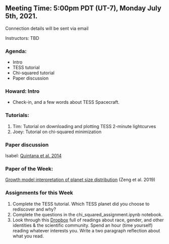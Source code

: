 ## Meeting Time: 5:00pm PDT (UT-7), Monday July 5th, 2021.
Connection details will be sent via email

Instructors: TBD

### Agenda:
* Intro
* TESS tutorial
* Chi-squared tutorial
* Paper discussion

### Howard: Intro
- Check-in, and a few words about TESS Spacecraft.

### Tutorials:
1. Tim: Tutorial on downloading and plotting TESS 2-minute lightcurves
2. Joey: Tutorial on chi-squared minimization

### Paper discussion
Isabel: [Quintana et al. 2014](https://drive.google.com/file/d/14CJ_VsCKg09JYu_hfp2icFW2ZIIJ_c4o/view?usp=sharing)

### Paper of the Week:
[Growth model interpretation of planet size distribution](https://drive.google.com/file/d/1dSFWhcip5TK61KJ6jm-whv3R7cEWgP57/view?usp=sharing) (Zeng et al. 2019)

### Assignments for this Week

1. Complete the TESS tutorial. Which TESS planet did you choose to rediscover and why?
2. Complete the questions in the chi_squared_assignment.ipynb notebook.
3. Look through this [Dropbox](https://www.dropbox.com/sh/jkslarj06iuvq2e/AAB5PENEy83B5rHihd2x9nEQa?dl=0) full of readings about race, gender, and other identities & the scientific community. Spend an hour (time yourself) reading whatever interests you. Write a two paragraph reflection about what you read.
